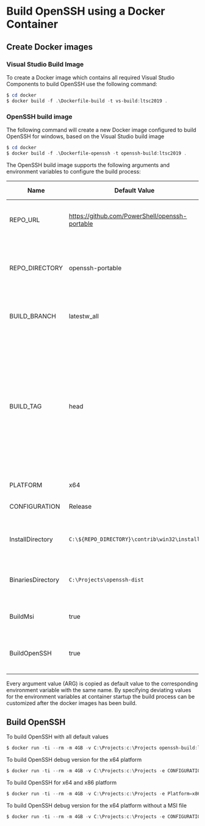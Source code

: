 # Build OpenSSH using a Docker Container

## Create Docker images

### Visual Studio Build Image

To create a Docker image which contains all required Visual Studio Components to build OpenSSH use the following command:

```powershell
$ cd docker
$ docker build -f .\Dockerfile-build -t vs-build:ltsc2019 .
```

### OpenSSH build image

The following command will create a new Docker image configured to build OpenSSH for windows, based on the Visual Studio build image

```powershell
$ cd docker
$ docker build -f .\Dockerfile-openssh -t openssh-build:ltsc2019 .
```

The OpenSSH build image supports the following arguments and environment variables to configure the build process:

| Name              | Default Value                                  | Description                                                                  | Valid values                                                                                                                                                 |
|-------------------|------------------------------------------------|------------------------------------------------------------------------------|--------------------------------------------------------------------------------------------------------------------------------------------------------------|
| REPO_URL          | https://github.com/PowerShell/openssh-portable | The URL of the Git repository of OpenSSH for Windows                         | Every valid Git Repository Url                                                                                                                               |
| REPO_DIRECTORY    | openssh-portable                               | To which directory Git shall clone the<br>repository in the Docker Container | Valid directory name                                                                                                                                         |
| BUILD_BRANCH      | latestw_all                                    | The branch to build                                                          | Existing branch name in Git Repository                                                                                                                       |
| BUILD_TAG         | head                                           | What Tag to build                                                            | Existing tag in Git Repository or the <br>following floating labels<br>head: latest commit in selected branch<br>latest: newest tag found in selected branch |
| PLATFORM          | x64                                            | The platform to build                                                        | x64, x86                                                                                                                                                     |
| CONFIGURATION     | Release                                        | The configuration to build                                                   | Release, Debug                                                                                                                                               |
| InstallDirectory  | `C:\${REPO_DIRECTORY}\contrib\win32\install` | The directory which contains this repository                                 | Valid directory name                                                                                                                                         |
| BinariesDirectory | `C:\Projects\openssh-dist`                     | Base directory of the created binaries<br>and MSI files                      | Valid directory name                                                                                                                                         |
| BuildMsi          | true                                           | Flag indicating if a MSI should be build                                     | true, false, 0, yes, no, 1                                                                                                                                   |
| BuildOpenSSH      | true                                           | Flag indicating if a OpenSSH should be build                                 | true, false, 0, yes, no, 1                                                                                                                                   |

Every argument value (ARG) is copied as default value to the corresponding environment variable with the same name.
By specifying deviating values for the environment variables at container startup the build process can be customized
after the docker images has been build.

## Build OpenSSH

To build OpenSSH with all default values

```powershell
$ docker run -ti --rm -m 4GB -v C:\Projects:c:\Projects openssh-build:ltsc2019
```

To build OpenSSH debug version for the x64 platform

```powershell
$ docker run -ti --rm -m 4GB -v C:\Projects:c:\Projects -e CONFIGURATION=Debug openssh:build
```

To build OpenSSH for x64 and x86 platform

```powershell
$ docker run -ti --rm -m 4GB -v C:\Projects:c:\Projects -e Platform=x86,x64 openssh:build
```

To build OpenSSH debug version for the x64 platform without a MSI file

```powershell
$ docker run -ti --rm -m 4GB -v C:\Projects:c:\Projects -e CONFIGURATION=Debug -e BuildMSI=false openssh:build
```

